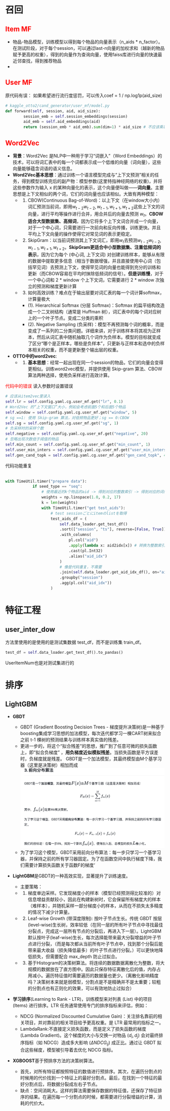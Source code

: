 # 召回

## <font color=red>Item MF </font>
* 物品-物品模型，训练模型以得到每个物品的向量表示（n_aids * n_factor）。在测试阶段，对于每个session，可以通过last-n向量的加权求和（越新的物品赋予更高的权重），得到的向量作为查询向量，使用faiss库进行向量的快速最近邻查找，得到推荐物品
* 

## <font color=red>User MF</font>

原代码有误：
如果希望进行流行度惩罚，可以传入coef = 1 / np.log1p(aid_size)
```python
# kaggle_otto2/cand_generator/user_mf/model.py
def forward(self, session, aid, aid_size):
        session_emb = self.session_embeddings(session)
        aid_emb = self.aid_embeddings(aid)
        return (session_emb * aid_emb).sum(dim=1) * aid_size # 不应该乘以aid_size，这不是流行度惩罚。直接删掉或者类似User MF，传入1/aid_size有关的coef 
```

## <font color = red> Word2Vec</font>
* **背景**：Word2Vec 是NLP中一种用于学习“词嵌入”（Word Embeddings）的技术，可以将词汇表中的每一个词都表示成一个低维的向量（词向量），这些向量能够蕴含词语的语义信息。
* **Word2Vec基本思想**：通过训练一个语言模型完成与“上下文预测”相关的任务，得到模型训练完后的副产物：模型参数(这里特指神经网络的权重)，并将这些参数作为输入 x 的某种向量化的表示，这个向量便叫做——**词向量**。主要思想是上下文相似的两个词，它们的词向量也应该相似。大致有两种模型：
  * 1. CBOW(Continuous Bag-of-Word)：以上下文（在window大小内）词汇预测当前词，即用$w_{t-2}w_{t-2}, w_{t-1}, w_{t+1}, w_{t+2}$这些上下文的词向量，进行平均等操作进行合并，用合并后的向量去预测 $w_{t}$。**CBOW适合大型数据集、高频词**，因为它将多个上下文词合并成一个向量，对于一个中心词，只需要进行一次前向和反向传播，训练更快。并且平均上下文向量的操作使得它对常见词的表示更稳定。
  * 2. SkipGram：以当前词预测其上下文词汇，即用$w_{t}$去预测$w_{t-2}w_{t-2}, w_{t-1}, w_{t+1}, w_{t+2}$。**SkipGram更适合中小型数据集、注重低频词的表示**，因为它为每个 (中心词, 上下文词) 对创建训练样本，能够从有限的数据中提取更多信息（相当于数据增强，并且直接使用中心词（包括罕见词）去预测上下文，使得罕见词的向量也能得到充分的训练和更新（而CBOW容易在平均时抹除低频词的信号）。**但是训练慢**，对于一个中心词和 2 * window 个上下文词，它需要进行 2 * window 次独立的预测和梯度更新计算
  * 3. 如何高效训练？难点在于输出层要对词汇表的每一个词计算softmax，计算量极大
    * (1). Hierarchical Softmax (分层 Softmax)：Softmax 的扁平结构改造成一个二叉树结构（通常是 Huffman 树），词汇表中的每个词对应树上的一个叶子节点。变成二分类的乘积
    * (2). Negative Sampling (负采样)：模型不再预测每个词的概率，而是变成了一系列的二分类问题。详细来讲，对于训练样本将其视为正样本，然后从词汇表中随机抽取几个词作为负样本。模型的目标就变成了区分“哪个是正样本，哪些是负样本”，只更新与正样本和选中的负样本相关的权重，而不是更新整个输出层的权重。
*  **OTTO中的word2vec**:
   *  1. **基本思想**：经常一起出现在同一个session的物品，它们的向量会变得更相似。训练word2vec模型，并提供使用 Skip-gram 算法、CBOW算法两种选择，使用负采样进行高效计算。

<font color=red>代码中的错误</font>
读入参数时设置错误
```python
# 应该从item2vec里读入
self.lr = self.config.yaml.cg.user_mf.get("lr", 0.1)
# Word2Vec 的“上下文窗口”大小，例如会考虑前面5个和后面5个物品
self.window = self.config.yaml.cg.user_mf.get("window", 5)
# sg ==1: 使用 Skip-gram 算法，对低频物品更好；sg == 0:CBOW
self.sg = self.config.yaml.cg.user_mf.get("sg", 1)
# 负采样时的采样个数
self.negative = self.config.yaml.cg.user_mf.get("negative", 20)
# 忽略出现次数低于阈值的物品
self.min_count = self.config.yaml.cg.user_mf.get("min_count", 1)
self.user_min_inters = self.config.yaml.cg.user_mf.get("user_min_inters", 20)
self.gen_cand_topk = self.config.yaml.cg.user_mf.get("gen_cand_topk", 40)

```

代码功能重复
```python

with TimeUtil.timer("prepare data"):
            if seed_type == "seq":
                # 使用最近的k个物品的aid -> 得到对应的整数索引 -> 得到对应的词向量 -> 加权平均作为查询向量
                weights = np.linspace(1.0, 0.2, 17)
                k = len(weights)
                with TimeUtil.timer("get test_aids"):
                    # test sessionごとにitemのlistを取得
                    test_aids_df = (
                        self.data_loader.get_test_df()
                        .sort(["session", "ts"], reverse=[False, True])
                        .with_columns(
                            pl.col("aid")
                            .apply(lambda x: aid2idx[x]) # 转换为整数索引
                            .cast(pl.Int32)
                            .alias("aid_idx")
                        )
                        # 像是代码重复，不需要
                        .join(self.data_loader.get_aid_idx_df(), on="aid")
                        .groupby("session")
                        .agg(pl.col("aid_idx"))
                    )
```

# 特征工程
## user_inter_dow
方法里使用的是使用的是测试集数据 test_df，而不是训练集 train_df。
```python
test_df = self.data_loader.get_test_df().to_pandas()
```

UserItemNum也是对测试集进行的

# 排序
## LightGBM

* **GBDT**
  * GBDT (Gradient Boosting Decision Trees - 梯度提升决策树)是一种基于boosting集成学习思想的加法模型，每次迭代都学习一棵CART树来拟合之前 t-1 棵树的预测结果与训练样本真实值的残差。
  * 更进一步的，将这个“拟合残差”的思想，推广到了任意可微的损失函数上，即“拟合负梯度” ，**用负梯度近似模拟残差**。当损失函数是平方误差时，负梯度就是残差。
  GBDT是一个加法模型，其最终模型由M个基学习器（这里是决策树）相加而成
![alt text](images/image.png)
  * 为了学习这个模型，GBDT采用前向分布算法：每一步只学习一个基学习器，并保持之前的所有学习器固定。为了在函数空间中执行梯度下降，我们需要计算损失函数关于函数F的梯度‘
  
* **LightGBM**是GBDT的一种高效实现，显著提升了训练速度。
    * 主要策略：
    * 1. 梯度单边采样。它发现梯度小的样本（模型已经预测得比较准的）对信息增益贡献较小，因此在构建新树时，它会保留所有梯度大的样本（难样本），并随机采样一部分梯度小的样本，从而在不损失太多精度的情况下减少计算量。
    * 2. Leaf-wise Growth (带深度限制): 按叶子节点生长。传统 GBDT 按层(level-wise)生长树，效率较低（在同一层的所有叶子节点中寻找最佳分裂点，完成这一层所有节点的分裂后，再进入下一层）。LightGBM 默认按叶子(leaf-wise)生长，每次选择能带来最大分裂增益的叶子节点进行分裂，（而是每次都从当前所有叶子节点中，找到那个分裂后能带来最大收益（损失降低最多）的叶子节点进行分裂。）可以更快地降低损失，但需要配合 max_depth 防止过拟合。
    * 3. 基于Histogram的决策树算法。将连续的数据数据离散化为整数，将大规模的数据放在了直方图中。因此只保存特征离散化后的值，内存占用减小。遍历特征值时需要遍历的数据量也更少。（离散化影响精度吗？决策树本来就是弱模型，分割点是不是精确并不是太重要；较粗的分割点也有正则化的效果，可以有效地防止过拟合）
* **学习排序**(Learning to Rank - LTR)，训练模型来对列表 (List) 中的项目 (Items) 进行排序。LTR 任务通常使用专门的排序指标来评估，例如：
  * NDCG (Normalized Discounted Cumulative Gain)：关注排名靠前的相关项目，并对靠前的相关项目给予更高权重。是 LTR 最常用的指标之一。
  * LambdaRank:不直接定义损失函数，而是定义了损失函数的梯度 (Lambda Gradient)。这个梯度的大小与交换一对物品 $(d_i, d_j)$ 会对最终排序指标（如 NDCG）造成多大影响 $(\Delta NDCG_{ij})$ 成正比。通过让 GBDT 拟合这些梯度，模型被引导着去优化 NDCG 指标。


* **XGBOOST**基于预排序方法的决策树算法。
  * 首先，对所有特征都按照特征的数值进行预排序。其次，在遍历分割点的时候用的代价找到一个特征上的最好分割点。最后，在找到一个特征的最好分割点后，将数据分裂成左右子节点。
  * 缺点：空间消耗大。这样的算法需要保存数据的特征值，还保存了特征排序的结果。在遍历每一个分割点的时候，都需要进行分裂增益的计算，消耗的代价大。